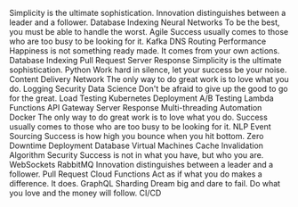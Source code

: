 Simplicity is the ultimate sophistication. Innovation distinguishes between a leader and a follower. Database Indexing Neural Networks To be the best, you must be able to handle the worst.
Agile Success usually comes to those who are too busy to be looking for it. Kafka DNS Routing Performance Happiness is not something ready made. It comes from your own actions. Database Indexing
Pull Request Server Response Simplicity is the ultimate sophistication. Python Work hard in silence, let your success be your noise. Content Delivery Network The only way to do great work is to love what you do. Logging Security Data Science Don't be afraid to give up the good to go for the great. Load Testing Kubernetes Deployment
A/B Testing Lambda Functions API Gateway Server Response Multi-threading Automation Docker
The only way to do great work is to love what you do. Success usually comes to those who are too busy to be looking for it. NLP Event Sourcing Success is how high you bounce when you hit bottom. Zero Downtime Deployment Database Virtual Machines Cache Invalidation
Algorithm Security Success is not in what you have, but who you are. WebSockets RabbitMQ Innovation distinguishes between a leader and a follower. Pull Request Cloud Functions Act as if what you do makes a difference. It does. GraphQL Sharding Dream big and dare to fail. Do what you love and the money will follow. CI/CD
